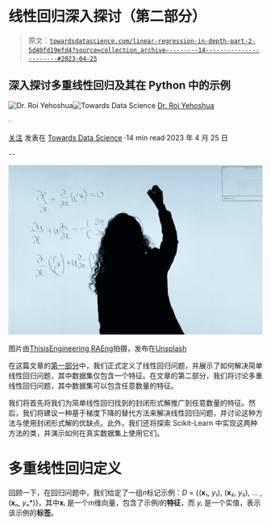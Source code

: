 # 线性回归深入探讨（第二部分）

> 原文：[`towardsdatascience.com/linear-regression-in-depth-part-2-5d40fd19efd4?source=collection_archive---------14-----------------------#2023-04-25`](https://towardsdatascience.com/linear-regression-in-depth-part-2-5d40fd19efd4?source=collection_archive---------14-----------------------#2023-04-25)

## 深入探讨多重线性回归及其在 Python 中的示例

[](https://medium.com/@roiyeho?source=post_page-----5d40fd19efd4--------------------------------)![Dr. Roi Yehoshua](https://medium.com/@roiyeho?source=post_page-----5d40fd19efd4--------------------------------)[](https://towardsdatascience.com/?source=post_page-----5d40fd19efd4--------------------------------)![Towards Data Science](https://towardsdatascience.com/?source=post_page-----5d40fd19efd4--------------------------------) [Dr. Roi Yehoshua](https://medium.com/@roiyeho?source=post_page-----5d40fd19efd4--------------------------------)

·

[关注](https://medium.com/m/signin?actionUrl=https%3A%2F%2Fmedium.com%2F_%2Fsubscribe%2Fuser%2F3886620c5cf9&operation=register&redirect=https%3A%2F%2Ftowardsdatascience.com%2Flinear-regression-in-depth-part-2-5d40fd19efd4&user=Dr.+Roi+Yehoshua&userId=3886620c5cf9&source=post_page-3886620c5cf9----5d40fd19efd4---------------------post_header-----------) 发表在 [Towards Data Science](https://towardsdatascience.com/?source=post_page-----5d40fd19efd4--------------------------------) ·14 min read·2023 年 4 月 25 日[](https://medium.com/m/signin?actionUrl=https%3A%2F%2Fmedium.com%2F_%2Fvote%2Ftowards-data-science%2F5d40fd19efd4&operation=register&redirect=https%3A%2F%2Ftowardsdatascience.com%2Flinear-regression-in-depth-part-2-5d40fd19efd4&user=Dr.+Roi+Yehoshua&userId=3886620c5cf9&source=-----5d40fd19efd4---------------------clap_footer-----------)

--

[](https://medium.com/m/signin?actionUrl=https%3A%2F%2Fmedium.com%2F_%2Fbookmark%2Fp%2F5d40fd19efd4&operation=register&redirect=https%3A%2F%2Ftowardsdatascience.com%2Flinear-regression-in-depth-part-2-5d40fd19efd4&source=-----5d40fd19efd4---------------------bookmark_footer-----------)![](img/89c03a1c4491d8f8e9ce98926d1fbb9e.png)

图片由[ThisisEngineering RAEng](https://unsplash.com/@thisisengineering?utm_source=unsplash&utm_medium=referral&utm_content=creditCopyText)拍摄，发布在[Unsplash](https://unsplash.com/photos/GzDrm7SYQ0g?utm_source=unsplash&utm_medium=referral&utm_content=creditCopyText)

在这篇文章的[第一部分](https://medium.com/towards-data-science/linear-regression-in-depth-part-1-485f997fd611)中，我们正式定义了线性回归问题，并展示了如何解决简单线性回归问题，其中数据集仅包含一个特征。在文章的第二部分，我们将讨论多重线性回归问题，其中数据集可以包含任意数量的特征。

我们将首先将我们为简单线性回归找到的封闭形式解推广到任意数量的特征。然后，我们将建议一种基于梯度下降的替代方法来解决线性回归问题，并讨论这种方法与使用封闭形式解的优缺点。此外，我们还将探索 Scikit-Learn 中实现这两种方法的类，并演示如何在真实数据集上使用它们。

# 多重线性回归定义

回顾一下，在回归问题中，我们给定了一组*n*标记示例：*D* = {(**x**₁, *y*₁), (**x**₂, *y*₂), … , (**x**ₙ, *y*ₙ*)}，其中**x**ᵢ 是一个*m*维向量，包含了示例*i*的**特征**，而 *yᵢ* 是一个实值，表示该示例的**标签**。
